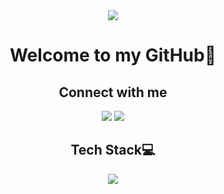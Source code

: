 <div align="center">
  <img src="https://capsule-render.vercel.app/api?type=shark&color=8bd6d3&height=140&section=header&text=jms8540&fontSize=70&fontColor=eee&rotate=5" />
</div>

<h1 align="center">Welcome to my GitHub👋</h1>

<h2 align="center">Connect with me</h2>
<div align="center">
  <a href="https://www.instagram.com/jeonminsu10_31/" target="_blank"><img src="https://img.shields.io/badge/Instagram-E4405F?style=flat-square&logo=Instagram&logoColor=white"/></a>
  <a href="https://velog.io/@jms1031" target="_blank"><img src="https://img.shields.io/badge/Velog-20C997?style=flat-square&logo=Velog&logoColor=white"/></a>
</div>

<h2 align=center>Tech Stack💻</h2>
<p align=center> 
  <a href="https://skillicons.dev">
    <img src="https://skillicons.dev/icons?i=c,cpp,cs,unity" />
  </a>
</p>





